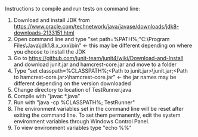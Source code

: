 
Instructions to compile and run tests on command line:

  1. Download and install JDK from https://www.oracle.com/technetwork/java/javase/downloads/jdk8-downloads-2133151.html
  2. Open command line and type "set path=%PATH%;"C:\Program Files\Java\jdk1.8.x_xxx\bin" <- this may be different depending on where you choose to install the JDK
  3. Go to https://github.com/junit-team/junit4/wiki/Download-and-Install and download junit.jar and hamcrest-core.jar and move to a folder
  4. Type "set classpath=%CLASSPATH%;\<Path to junit.jar>\junit.jar;\<Path to hamcrest-core.jar>\hamcrest-core.jar" <- the jar names may be different depending on the version downloaded
  4. Change directory to location of TestRunner.java
  5. Compile with "javac *.java"
  6. Run with "java -cp %CLASSPATH%; TestRunner"
  7. The environment variables set in the command line will be reset after exiting the command line. To set them permanently, edit the system environment variables through Windows Control Panel.
  8. To view environment variables type "echo %<variable name>%"
